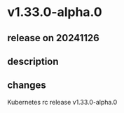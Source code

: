 # v1.33.0-alpha.0

## release on 20241126

## description

## changes

Kubernetes rc release v1.33.0-alpha.0

